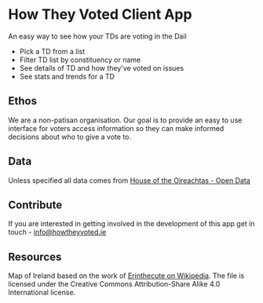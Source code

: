 # How They Voted Client App

An easy way to see how your TDs are voting in the Dail

- Pick a TD from a list
- Filter TD list by constituency or name
- See details of TD and how they've voted on issues
- See stats and trends for a TD

## Ethos

We are a non-patisan organisation. Our goal is to provide an easy to use interface for voters access information so they can make informed decisions about who to give a vote to.

## Data

Unless specified all data comes from [House of the Oireachtas - Open Data](https://www.oireachtas.ie/en/open-data/)

## Contribute

If you are interested in getting involved in the development of this app get in touch - [info@howtheyvoted.ie](mailto:info@howtheyvoted.ie)

## Resources

Map of Ireland based on the work of <a href="https://commons.wikimedia.org/wiki/User:Erinthecute">Erinthecute on Wikipedia</a>. The file is licensed under the Creative Commons Attribution-Share Alike 4.0 International license.

